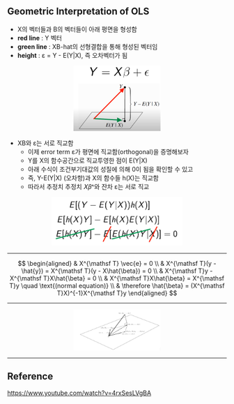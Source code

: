 ## Geometric Interpretation of OLS

- X의 벡터들과 B의 벡터들이 아래 평면을 형성함
- **red line** : Y 벡터
- **green line** : XB-hat의 선형결합을 통해 형성된 벡터임
- **height** : ε = Y - E(Y|X), 즉 오차벡터가 됨

<p align="center">
<img src="../img/OLS_geo_1.png" alt="설명" width="200">
</p>

- XB와 ε는 서로 직교함 
  - 이제 error term ε가 평면에 직교함(orthogonal)을 증명해보자
  - Y를 X의 함수공간으로 직교투영한 점이 E(Y|X)
  - 아래 수식이 조건부기대값의 성질에 의해 0이 됨을 확인할 수 있고
  - 즉, Y-E(Y|X) (오차항)과 X의 함수들 h(X)는 직교함
  - 따라서 추정치 추정치 𝑋𝛽^와 잔차 ε는 서로 직교

<p align="center">
<img src="../img/OLS_geo_2.png" alt="설명" width="300">
</p>

---

$$
\begin{aligned}
& X^{\mathsf T} \vec{e} = 0 \\
& X^{\mathsf T}(y - \hat{y}) = X^{\mathsf T}(y - X\hat{\beta}) = 0 \\
& X^{\mathsf T}y - X^{\mathsf T}X\hat{\beta} = 0 \\
& X^{\mathsf T}X\hat{\beta} = X^{\mathsf T}y \quad \text{(normal equation)} \\
& \therefore \hat{\beta} = (X^{\mathsf T}X)^{-1}X^{\mathsf T}y
\end{aligned}
$$

---

<p align="center">
<img src="../img/OLS_geo_3.png" alt="설명" width="200">
</p>

---

## Reference
https://www.youtube.com/watch?v=4rxSesLVgBA
